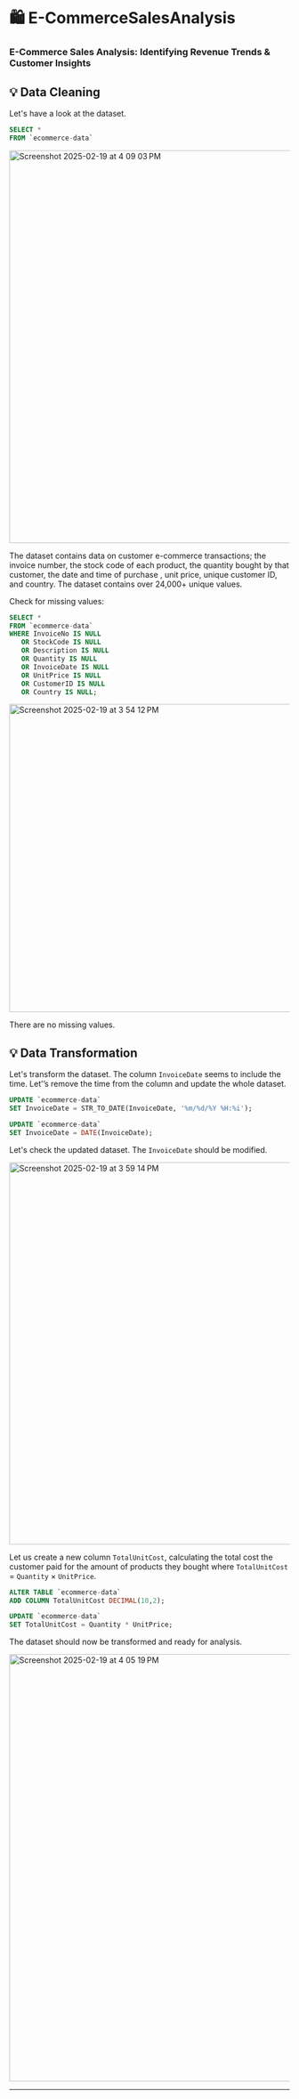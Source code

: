 # 🛍️ E-CommerceSalesAnalysis
### E-Commerce Sales Analysis: Identifying Revenue Trends & Customer Insights

## 💡 Data Cleaning 
Let's have a look at the dataset. 
```sql
SELECT *
FROM `ecommerce-data`
```
<img width="706" alt="Screenshot 2025-02-19 at 4 09 03 PM" src="https://github.com/user-attachments/assets/232ca069-f132-4a5f-b996-c3f406595958" />


The dataset contains data on customer e-commerce transactions; the invoice number, the stock code of each product, the quantity bought by that customer, the date and time of purchase , unit price, unique customer ID, and country.
The dataset contains over 24,000+ unique values.

Check for missing values:
```sql
SELECT *
FROM `ecommerce-data`
WHERE InvoiceNo IS NULL 
   OR StockCode IS NULL 
   OR Description IS NULL 
   OR Quantity IS NULL 
   OR InvoiceDate IS NULL 
   OR UnitPrice IS NULL 
   OR CustomerID IS NULL 
   OR Country IS NULL;
```
<img width="554" alt="Screenshot 2025-02-19 at 3 54 12 PM" src="https://github.com/user-attachments/assets/553507f7-8f79-487b-a47b-1837e3c4e1cd" />


There are no missing values.

## 💡 Data Transformation
Let's transform the dataset. The column `InvoiceDate` seems to include the time. Let’’s remove the time from the column and update the whole dataset.

```sql
UPDATE `ecommerce-data`
SET InvoiceDate = STR_TO_DATE(InvoiceDate, '%m/%d/%Y %H:%i');

UPDATE `ecommerce-data`
SET InvoiceDate = DATE(InvoiceDate);
```
Let's check the updated dataset. The `InvoiceDate` should be modified. 

<img width="687" alt="Screenshot 2025-02-19 at 3 59 14 PM" src="https://github.com/user-attachments/assets/a00ac6e9-e276-4e2b-907d-6f0b2445c21d" />


Let us create a new column `TotalUnitCost`, calculating the total cost the customer paid for the amount of products they bought where `TotalUnitCost` = `Quantity` × `UnitPrice`.
```sql
ALTER TABLE `ecommerce-data` 
ADD COLUMN TotalUnitCost DECIMAL(10,2);

UPDATE `ecommerce-data`
SET TotalUnitCost = Quantity * UnitPrice;
```

The dataset should now be transformed and ready for analysis.

<img width="768" alt="Screenshot 2025-02-19 at 4 05 19 PM" src="https://github.com/user-attachments/assets/8bc5bd19-19c7-4973-b2a8-a28404dd864b" />

***

